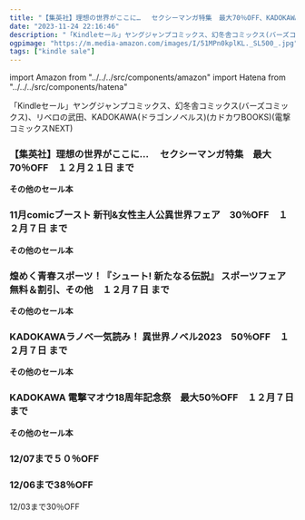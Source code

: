 ```yaml
---
title: "【集英社】理想の世界がここに…　 セクシーマンガ特集　最大70％OFF、KADOKAWAラノベ一気読み！ 異世界ノベル2023　50％OFF、11月comicブースト 新刊&女性主人公異世界フェア　30％OFF"
date: "2023-11-24 22:16:46"
description: "「Kindleセール」ヤングジャンプコミックス、幻冬舎コミックス(バーズコミックス)、リベロの武田、KADOKAWA(ドラゴンノベルス)(カドカワBOOKS)(電撃コミックスNEXT)"
ogpimage: "https://m.media-amazon.com/images/I/51MPn0kplKL._SL500_.jpg"
tags: ["kindle sale"]
---
```

import Amazon from "../../../src/components/amazon"
import Hatena from "../../../src/components/hatena"

「Kindleセール」ヤングジャンプコミックス、幻冬舎コミックス(バーズコミックス)、リベロの武田、KADOKAWA(ドラゴンノベルス)(カドカワBOOKS)(電撃コミックスNEXT)



### 【集英社】理想の世界がここに…　 セクシーマンガ特集　最大70％OFF　１２月２１日 まで


<Amazon asin="B07ZK8XXHL" />



<Amazon asin="B0C69DZLJY" />



<Amazon asin="B0B55V82HH" />


**その他のセール本**

<Hatena src="https://kyukyunyorituryo.github.io/kindle_sale/20231221s36853/" title=""/>

### 11月comicブースト 新刊&女性主人公異世界フェア　30％OFF　１２月７日 まで


<Amazon asin="B09TL2PPRB" />



<Amazon asin="B09PBMJHTP" />



<Amazon asin="B09KRHBKMC" />


**その他のセール本**

<Hatena src="https://kyukyunyorituryo.github.io/kindle_sale/20231207s36864/" title=""/>

### 煌めく青春スポーツ！『シュート! 新たなる伝説』 スポーツフェア　無料＆割引、その他　１２月７日 まで


<Amazon asin="B09HTMG6S6" />



<Amazon asin="B01MQH4AO6" />


<Amazon asin="B01MYNGC3G" />


**その他のセール本**

<Hatena src="https://kyukyunyorituryo.github.io/kindle_sale/20231207s36242/" title=""/>

### KADOKAWAラノベ一気読み！ 異世界ノベル2023　50％OFF　１２月７日 まで

<Amazon asin="B0CHM5B9FP" />


<Amazon asin="B0CBJK77JV" />


<Amazon asin="B0CBJJY5RH" />


**その他のセール本**

<Hatena src="https://kyukyunyorituryo.github.io/kindle_sale/20231207s36858/" title=""/>

### KADOKAWA 電撃マオウ18周年記念祭　最大50％OFF　１２月７日 まで

<Amazon asin="B0C2BQ9M96" />


<Amazon asin="B0BP6SKV7V" />


<Amazon asin="B0B3WJ5XSJ" />


**その他のセール本**

<Hatena src="https://kyukyunyorituryo.github.io/kindle_sale/20231207s36833/" title=""/>

### 12/07まで５０％OFF

<Amazon asin="B093HDBK43" />


<Amazon asin="B09CKN622J" />



<Amazon asin="B0995FT642" />


### 12/06まで38％OFF

<Amazon asin="B0C6LXM9Y5" />

<Amazon asin="B0C9HGDV5Q" />

12/03まで30％OFF

<Amazon asin="B07T9HXLFD" />

<Amazon asin="B07TBJY145" />

